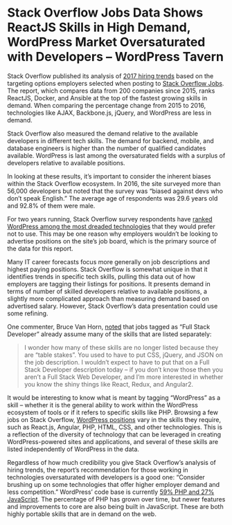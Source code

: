 # Stack Overflow Jobs Data Shows ReactJS Skills in High Demand, WordPress Market Oversaturated with Developers – WordPress Tavern

Stack Overflow published its analysis of [2017 hiring trends] based on the targeting options employers selected when posting to [Stack Overflow Jobs]. The report, which compares data from 200 companies since 2015, ranks ReactJS, Docker, and Ansible at the top of the fastest growing skills in demand. When comparing the percentage change from 2015 to 2016, technologies like AJAX, Backbone.js, jQuery, and WordPress are less in demand.

Stack Overflow also measured the demand relative to the available developers in different tech skills. The demand for backend, mobile, and database engineers is higher than the number of qualified candidates available. WordPress is last among the oversaturated fields with a surplus of developers relative to available positions.

In looking at these results, it’s important to consider the inherent biases within the Stack Overflow ecosystem. In 2016, the site surveyed more than 56,000 developers but noted that the survey was “biased against devs who don’t speak English.” The average age of respondents was 29.6 years old and 92.8% of them were male.

For two years running, Stack Overflow survey respondents have [ranked WordPress among the most dreaded technologies] that they would prefer not to use. This may be one reason why employers wouldn’t be looking to advertise positions on the site’s job board, which is the primary source of the data for this report.

Many IT career forecasts focus more generally on job descriptions and highest paying positions. Stack Overflow is somewhat unique in that it identifies trends in specific tech skills, pulling this data out of how employers are tagging their listings for positions. It presents demand in terms of number of skilled developers relative to available positions, a slightly more complicated approach than measuring demand based on advertised salary. However, Stack Overflow’s data presentation could use some refining.

One commenter, Bruce Van Horn, [noted] that jobs tagged as “Full Stack Developer” already assume many of the skills that are listed separately:

> I wonder how many of these skills are no longer listed because they are “table stakes”. You used to have to put CSS, jQuery, and JSON on the job description. I wouldn’t expect to have to put that on a Full Stack Developer description today – if you don’t know those then you aren’t a Full Stack Web Developer, and I’m more interested in whether you know the shiny things like React, Redux, and Angular2.

It would be interesting to know what is meant by tagging “WordPress” as a skill – whether it is the general ability to work within the WordPress ecosystem of tools or if it refers to specific skills like PHP. Browsing a few jobs on Stack Overflow, [WordPress positions] vary in the skills they require, such as React.js, Angular, PHP, HTML, CSS, and other technologies. This is a reflection of the diversity of technology that can be leveraged in creating WordPress-powered sites and applications, and several of these skills are listed independently of WordPress in the data.

Regardless of how much credibility you give Stack Overflow’s analysis of hiring trends, the report’s recommendation for those working in technologies oversaturated with developers is a good one: “Consider brushing up on some technologies that offer higher employer demand and less competition.” WordPress’ code base is currently [59% PHP and 27% JavaScript]. The percentage of PHP has grown over time, but newer features and improvements to core are also being built in JavaScript. These are both highly portable skills that are in demand on the web.

  [2017 hiring trends]: https://stackoverflow.blog/2017/03/09/developer-hiring-trends-2017/
  [Stack Overflow Jobs]: http://stackoverflow.com/jobs
  [ranked WordPress among the most dreaded technologies]: https://wptavern.com/stack-overflow-survey-results-show-wordpress-is-trending-up-despite-being-ranked-among-most-dreaded-technologies
  [noted]: https://stackoverflow.blog/2017/03/09/developer-hiring-trends-2017/#comment-3194770754
  [WordPress positions]: http://stackoverflow.com/jobs?sort=i&q=wordpress
  [59% PHP and 27% JavaScript]: https://www.openhub.net/p/wordpress/analyses/latest/languages_summary
